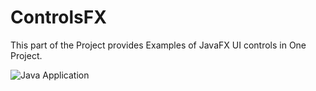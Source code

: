 # ControlsFX
 This part of the Project provides Examples of JavaFX UI controls in One Project.

 ![Java Application](https://github.com/DEV-A7med/controlsFX/blob/main/Assets/Controls-FX.png "Controls-FX Screenshot")